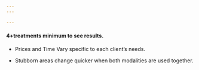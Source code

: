 ```yaml
---
---

---
```


#### 4+treatments minimum to see results.


* Prices and Time Vary specific to each client’s needs.

* Stubborn areas change quicker when both modalities are used together.
